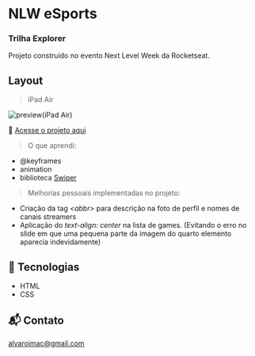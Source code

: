 # NLW eSports

### Trilha Explorer

Projeto construído no evento Next Level Week da Rocketseat.

## Layout
> iPad Air

![preview(iPad Air)](https://user-images.githubusercontent.com/99209300/191370399-239d5687-4322-4490-8b65-fe8b3fa06670.png)


🔗 [Acesse o projeto aqui](https://alvarojmac.github.io/nlw-esports-explorer)

> O que aprendi:
- @keyframes
- animation
- biblioteca [Swiper](https://swiperjs.com)

> Melhorias pessoais implementadas no projeto:
- Criação da tag *\<abbr>* para descrição na foto de perfil e nomes de canais streamers
- Aplicação do *text-align: center* na lista de games. (Evitando o erro no slide em que uma pequena parte da imagem do quarto elemento aparecia indevidamente)


## 📡 Tecnologias

- HTML
- CSS

## 📬 Contato

alvarojmac@gmail.com

